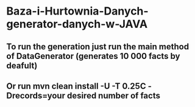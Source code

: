 # Baza-i-Hurtownia-Danych-generator-danych-w-JAVA

## To run the generation just run the main method of DataGenerator (generates 10 000 facts by deafult)

## Or run mvn clean install -U -T 0.25C -Drecords=your desired number of facts

